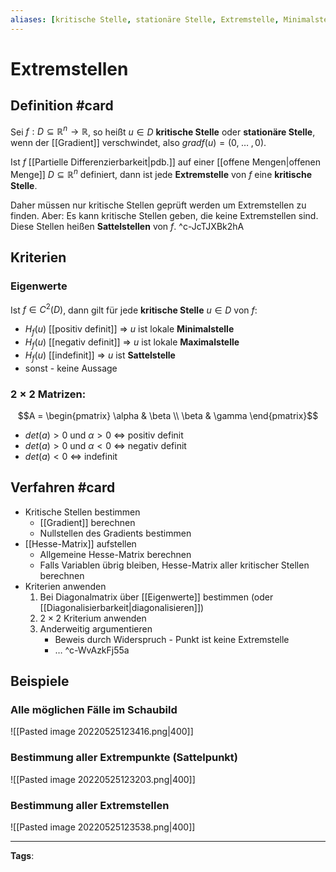 ```yaml
---
aliases: [kritische Stelle, stationäre Stelle, Extremstelle, Minimalstelle, Maximalstelle, Sattelstelle]
---
```


# Extremstellen
## Definition #card
Sei $f: D \subseteq \mathbb{R}^{n}\to \mathbb{R}$, so heißt $u \in D$  **kritische Stelle** oder **stationäre Stelle**, wenn der [[Gradient]] verschwindet, also $grad f(u) = (0, \; \dots \; , 0)$.

Ist $f$  [[Partielle Differenzierbarkeit|pdb.]] auf einer [[offene Mengen|offenen Menge]] $D \subseteq \mathbb{R}^{n}$ definiert, dann ist jede **Extremstelle** von $f$ eine **kritische Stelle**.

Daher müssen nur kritische Stellen geprüft werden um Extremstellen zu finden.
Aber: Es kann kritische Stellen geben, die keine Extremstellen sind. Diese Stellen heißen **Sattelstellen** von $f$.
^c-JcTJXBk2hA

## Kriterien
### Eigenwerte
Ist $f \in C^{2}(D)$, dann gilt für jede **kritische Stelle** $u \in D$ von $f$:
- $H_{f}(u)$ [[positiv definit]] $\Rightarrow$ $u$ ist lokale **Minimalstelle**
- $H_{f}(u)$ [[negativ definit]] $\Rightarrow$ $u$ ist lokale **Maximalstelle**
- $H_{f}(u)$ [[indefinit]] $\Rightarrow$ $u$ ist **Sattelstelle**
- sonst - keine Aussage

### $2 \times 2$ Matrizen:
$$A = \begin{pmatrix} \alpha  & \beta \\ \beta  & \gamma \end{pmatrix}$$
- $det(a) > 0$ und $\alpha > 0$ $\Leftrightarrow$ positiv definit
- $det(a) > 0$ und $\alpha < 0$ $\Leftrightarrow$ negativ definit
- $det(a) < 0$ $\Leftrightarrow$ indefinit


## Verfahren #card
- Kritische Stellen bestimmen
    - [[Gradient]] berechnen
    - Nullstellen des Gradients bestimmen
- [[Hesse-Matrix]] aufstellen
    - Allgemeine Hesse-Matrix berechnen
    - Falls Variablen übrig bleiben, Hesse-Matrix aller kritischer Stellen berechnen
- Kriterien anwenden
    1. Bei Diagonalmatrix über [[Eigenwerte]] bestimmen (oder [[Diagonalisierbarkeit|diagonalisieren]])
    2. $2\times2$ Kriterium anwenden
    3. Anderweitig argumentieren
        - Beweis durch Widerspruch - Punkt ist keine Extremstelle
        - $\dots$
^c-WvAzkFj55a

## Beispiele
### Alle möglichen Fälle im Schaubild
![[Pasted image 20220525123416.png|400]]
### Bestimmung aller Extrempunkte (Sattelpunkt)
![[Pasted image 20220525123203.png|400]]
### Bestimmung aller Extremstellen
![[Pasted image 20220525123538.png|400]]

---
**Tags**: 